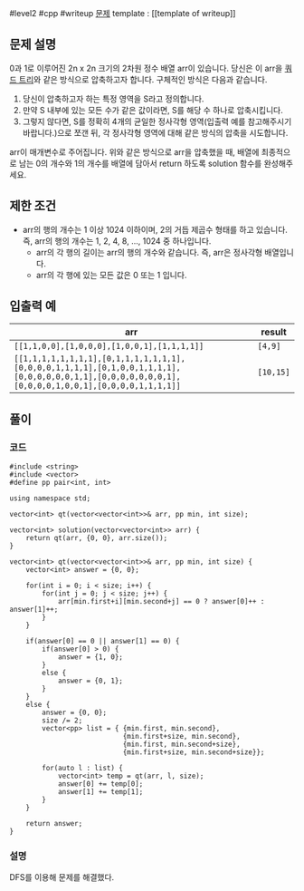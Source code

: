 
#level2 #cpp #writeup
[문제](https://school.programmers.co.kr/learn/courses/30/lessons/68936)
template : [[template of writeup]]

## 문제 설명

0과 1로 이루어진 2n x 2n 크기의 2차원 정수 배열 arr이 있습니다. 당신은 이 arr을 [쿼드 트리](https://en.wikipedia.org/wiki/Quadtree)와 같은 방식으로 압축하고자 합니다. 구체적인 방식은 다음과 같습니다.

1. 당신이 압축하고자 하는 특정 영역을 S라고 정의합니다.
2. 만약 S 내부에 있는 모든 수가 같은 값이라면, S를 해당 수 하나로 압축시킵니다.
3. 그렇지 않다면, S를 정확히 4개의 균일한 정사각형 영역(입출력 예를 참고해주시기 바랍니다.)으로 쪼갠 뒤, 각 정사각형 영역에 대해 같은 방식의 압축을 시도합니다.

arr이 매개변수로 주어집니다. 위와 같은 방식으로 arr을 압축했을 때, 배열에 최종적으로 남는 0의 개수와 1의 개수를 배열에 담아서 return 하도록 solution 함수를 완성해주세요.

## 제한 조건

- arr의 행의 개수는 1 이상 1024 이하이며, 2의 거듭 제곱수 형태를 하고 있습니다. 즉, arr의 행의 개수는 1, 2, 4, 8, ..., 1024 중 하나입니다.
    - arr의 각 행의 길이는 arr의 행의 개수와 같습니다. 즉, arr은 정사각형 배열입니다.
    - arr의 각 행에 있는 모든 값은 0 또는 1 입니다.

## 입출력 예

| arr                                                                                                                                                 | result    |
| --------------------------------------------------------------------------------------------------------------------------------------------------- | --------- |
| `[[1,1,0,0],[1,0,0,0],[1,0,0,1],[1,1,1,1]]`                                                                                                         | `[4,9]`   |
| `[[1,1,1,1,1,1,1,1],[0,1,1,1,1,1,1,1],[0,0,0,0,1,1,1,1],[0,1,0,0,1,1,1,1],[0,0,0,0,0,0,1,1],[0,0,0,0,0,0,0,1],[0,0,0,0,1,0,0,1],[0,0,0,0,1,1,1,1]]` | `[10,15]` |

## 풀이

### 코드

```
#include <string>
#include <vector>
#define pp pair<int, int>

using namespace std;

vector<int> qt(vector<vector<int>>& arr, pp min, int size);

vector<int> solution(vector<vector<int>> arr) {
    return qt(arr, {0, 0}, arr.size());
}

vector<int> qt(vector<vector<int>>& arr, pp min, int size) {
    vector<int> answer = {0, 0};
    
    for(int i = 0; i < size; i++) {
        for(int j = 0; j < size; j++) {
            arr[min.first+i][min.second+j] == 0 ? answer[0]++ : answer[1]++;
        }
    }
    
    if(answer[0] == 0 || answer[1] == 0) {
        if(answer[0] > 0) {
            answer = {1, 0};
        }
        else {
            answer = {0, 1};
        }
    }
    else {
        answer = {0, 0};
        size /= 2;
        vector<pp> list = { {min.first, min.second},
                            {min.first+size, min.second},
                            {min.first, min.second+size},
                            {min.first+size, min.second+size}};
        
        for(auto l : list) {
            vector<int> temp = qt(arr, l, size);
            answer[0] += temp[0];
            answer[1] += temp[1];
        }
    }
    
    return answer;
}
```

### 설명

DFS를 이용해 문제를 해결했다.

